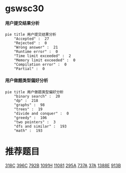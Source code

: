 # gswsc30

<!-- tabs:start -->



#### **用户提交结果分析**

```mermaid
pie title 用户提交结果分析
    "Accepted" :  27
    "Rejected" :  0
    "Wrong answer" :  21
    "Runtime error" :  0
    "Time limit exceeded" :  2
    "Memory limit exceeded" :  0
    "Compilation error" :  0
    "Partial" :  0
```

#### **用户做题类型偏好分析**

```mermaid
pie title 用户做题类型偏好分析
    "binary search" :  20
    "dp" :  218
    "graphs" :  98
    "trees" :  19
    "divide and conquer" :  0
    "greedy" :  106
    "two pointers" :  3
    "dfs and similar" :  193
    "math" :  193
```



<!-- tabs:end -->
# 推荐题目
[318C](https://codeforces.com/contest/318/problem/C)
[396C](https://codeforces.com/contest/396/problem/C)
[792B](https://codeforces.com/contest/792/problem/B)
[1091H](https://codeforces.com/contest/1091/problem/H)
[11081](https://codeforces.com/contest/1108/problem/1)
[295A](https://codeforces.com/contest/295/problem/A)
[737A](https://codeforces.com/contest/737/problem/A)
[37A](https://codeforces.com/contest/37/problem/A)
[1388E](https://codeforces.com/contest/1388/problem/E)
[913B](https://codeforces.com/contest/913/problem/B)
